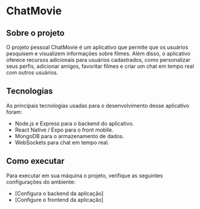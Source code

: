 # ChatMovie

## Sobre o projeto

O projeto pessoal ChatMovie é um aplicativo que permite que os usuários pesquisem e visualizem informações sobre filmes. Além disso, o aplicativo oferece recursos adicionais para usuários cadastrados, como personalizar seus perfis, adicionar amigos, favoritar filmes e criar um chat em tempo real com outros usuários.

## Tecnologias

As principais tecnologias usadas para o desenvolvimento desse aplicativo foram:

- Node.js e Express para o backend do aplicativo.
- React Native / Expo para o front mobile.
- MongoDB para o armazenamento de dados.
- WebSockets para chat em tempo real.

## Como executar

Para executar em sua máquina o projeto, verifique as seguintes configurações do ambiente:

- [Configura o backend da aplicação]
- [Configure o frontend da aplicação]

